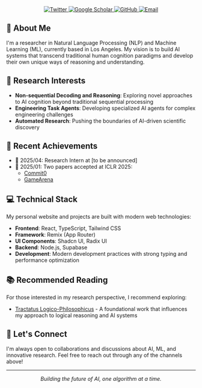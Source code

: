<div align="center">
  <a href="https://x.com/nanjiangwill">
    <img src="https://img.shields.io/badge/Twitter-1DA1F2?style=for-the-badge&logo=twitter&logoColor=white" alt="Twitter"/>
  </a>
  <a href="https://scholar.google.com/citations?user=llMpdwEAAAAJ">
    <img src="https://img.shields.io/badge/Google_Scholar-4285F4?style=for-the-badge&logo=google-scholar&logoColor=white" alt="Google Scholar"/>
  </a>
  <a href="https://github.com/nanjiangwill">
    <img src="https://img.shields.io/badge/GitHub-100000?style=for-the-badge&logo=github&logoColor=white" alt="GitHub"/>
  </a>
  <a href="mailto:nanjiangwill@gmail.com">
    <img src="https://img.shields.io/badge/Email-D14836?style=for-the-badge&logo=gmail&logoColor=white" alt="Email"/>
  </a>
</div>

## 👋 About Me

I'm a researcher in Natural Language Processing (NLP) and Machine Learning (ML), currently based in Los Angeles. My vision is to build AI systems that transcend traditional human cognition paradigms and develop their own unique ways of reasoning and understanding.

## 🔬 Research Interests

- **Non-sequential Decoding and Reasoning**: Exploring novel approaches to AI cognition beyond traditional sequential processing
- **Engineering Task Agents**: Developing specialized AI agents for complex engineering challenges
- **Automated Research**: Pushing the boundaries of AI-driven scientific discovery

## 🎯 Recent Achievements

- 🔬 2025/04: Research Intern at [to be announced]
- 🎉 2025/01: Two papers accepted at ICLR 2025:
  - [Commit0](https://arxiv.org/abs/2412.01769)
  - [GameArena](https://arxiv.org/abs/2412.06394)

## 💻 Technical Stack

My personal website and projects are built with modern web technologies:

- **Frontend**: React, TypeScript, Tailwind CSS
- **Framework**: Remix (App Router)
- **UI Components**: Shadcn UI, Radix UI
- **Backend**: Node.js, Supabase
- **Development**: Modern development practices with strong typing and performance optimization

## 📚 Recommended Reading

For those interested in my research perspective, I recommend exploring:
- [Tractatus Logico-Philosophicus](https://archive.org/details/tractatuslogicop1971witt/page/n5/mode/2up) - A foundational work that influences my approach to logical reasoning and AI systems

## 🤝 Let's Connect

I'm always open to collaborations and discussions about AI, ML, and innovative research. Feel free to reach out through any of the channels above!

---

<div align="center">
  <i>Building the future of AI, one algorithm at a time.</i>
</div> 
